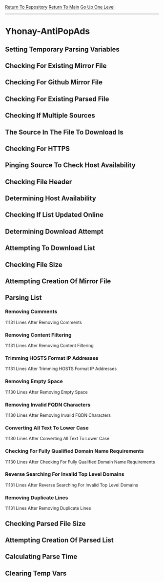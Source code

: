 [Return To Repository](https://github.com/deathbybandaid/piholeparser/)
[Return To Main](https://github.com/deathbybandaid/piholeparser/blob/master/RecentRunLogs/Mainlog.md)
[Go Up One Level](https://github.com/deathbybandaid/piholeparser/blob/master/RecentRunLogs/TopLevelScripts/30-Processing-External-Blacklists.md)
____________________________________
# Yhonay-AntiPopAds
## Setting Temporary Parsing Variables
## Checking For Existing Mirror File
## Checking For Github Mirror File
## Checking For Existing Parsed File
## Checking If Multiple Sources
## The Source In The File To Download Is
## Checking For HTTPS
## Pinging Source To Check Host Availability
## Checking File Header
## Determining Host Availability
## Checking If List Updated Online
## Determining Download Attempt
## Attempting To Download List
## Checking File Size
## Attempting Creation Of Mirror File
## Parsing List
### Removing Comments
11131 Lines After Removing Comments
### Removing Content Filtering
11131 Lines After Removing Content Filtering
### Trimming HOSTS Format IP Addresses
11131 Lines After Trimming HOSTS Format IP Addresses
### Removing Empty Space
11130 Lines After Removing Empty Space
### Removing Invalid FQDN Characters
11130 Lines After Removing Invalid FQDN Characters
### Converting All Text To Lower Case
11130 Lines After Converting All Text To Lower Case
### Checking For Fully Qualified Domain Name Requirements
11130 Lines After Checking For Fully Qualified Domain Name Requirements
### Reverse Searching For Invalid Top Level Domains
11131 Lines After Reverse Searching For Invalid Top Level Domains
### Removing Duplicate Lines
11131 Lines After Removing Duplicate Lines
## Checking Parsed File Size
## Attempting Creation Of Parsed List
## Calculating Parse Time
## Clearing Temp Vars
